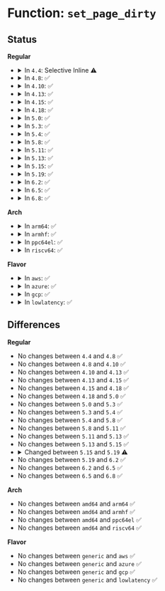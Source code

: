 # Function: <code>set_page_dirty</code>

## Status
<b>Regular</b>
<ul>
<li>
<details>
<summary>In <code>4.4</code>: Selective Inline ⚠️</summary>

```c
int set_page_dirty(struct page *page);
```

**Collision:** Unique Global

**Inline:** Selective

**Transformation:** False

**Instances:**

```
In mm/page-writeback.c (ffffffff81198aa0)
Location: mm/page-writeback.c:2545
Inline: True
Direct callers:
  - mm/filemap.c:filemap_page_mkwrite
  - mm/page-writeback.c:set_page_dirty_lock
  - mm/page-writeback.c:clear_page_dirty_for_io
  - mm/shmem.c:shmem_writepage
  - mm/shmem.c:shmem_write_end
  - mm/shmem.c:shmem_getpage_gfp
  - mm/shmem.c:shmem_getpage_gfp
  - mm/shmem.c:shmem_undo_range
  - mm/shmem.c:shmem_undo_range
  - mm/shmem.c:shmem_fallocate
  - mm/shmem.c:shmem_symlink
  - mm/shmem.c:shmem_unuse
  - mm/shmem.c:shmem_unuse
  - mm/gup.c:follow_page_pte
  - mm/memory.c:unmap_page_range
  - mm/memory.c:do_wp_page
  - mm/memory.c:handle_mm_fault
  - mm/rmap.c:try_to_unmap_one
  - mm/page_io.c:end_swap_bio_write
  - mm/page_io.c:__swap_writepage
  - mm/page_io.c:__swap_writepage
  - mm/hugetlb.c:__unmap_hugepage_range
  - mm/ksm.c:try_to_merge_with_ksm_page
  - fs/libfs.c:simple_write_end
  - fs/buffer.c:nobh_write_end
  - fs/buffer.c:block_page_mkwrite
  - fs/buffer.c:nobh_truncate_page
  - fs/fuse/file.c:fuse_write_end
```
**Symbols:**

```
ffffffff81198aa0-ffffffff81198b03: set_page_dirty (STB_GLOBAL)
```
</details>
</li>
<li>
<details>
<summary>In <code>4.8</code>: ✅</summary>

```c
int set_page_dirty(struct page *page);
```

**Collision:** Unique Global

**Inline:** No

**Transformation:** False

**Instances:**

```
In mm/page-writeback.c (ffffffff811ad8a0)
Location: mm/page-writeback.c:2589
Inline: False
Direct callers:
  - mm/filemap.c:filemap_page_mkwrite
  - mm/page-writeback.c:clear_page_dirty_for_io
  - mm/page-writeback.c:set_page_dirty_lock
  - mm/shmem.c:shmem_symlink
  - mm/shmem.c:shmem_fallocate
  - mm/shmem.c:shmem_file_read_iter
  - mm/shmem.c:shmem_write_end
  - mm/shmem.c:shmem_getpage_gfp
  - mm/shmem.c:shmem_writepage
  - mm/shmem.c:shmem_unuse
  - mm/shmem.c:shmem_unuse
  - mm/shmem.c:shmem_unuse
  - mm/shmem.c:shmem_undo_range
  - mm/shmem.c:shmem_undo_range
  - mm/gup.c:follow_page_pte
  - mm/memory.c:handle_mm_fault
  - mm/memory.c:do_wp_page
  - mm/memory.c:unmap_page_range
  - mm/rmap.c:try_to_unmap_one
  - mm/page_io.c:__swap_writepage
  - mm/page_io.c:__swap_writepage
  - mm/page_io.c:end_swap_bio_write
  - mm/hugetlb.c:__unmap_hugepage_range
  - mm/ksm.c:try_to_merge_with_ksm_page
  - mm/khugepaged.c:collapse_shmem
  - fs/libfs.c:simple_write_end
  - fs/buffer.c:nobh_truncate_page
  - fs/buffer.c:nobh_write_end
  - fs/buffer.c:block_page_mkwrite
  - fs/iomap.c:iomap_page_mkwrite
  - fs/fuse/file.c:fuse_write_end
```
**Symbols:**

```
ffffffff811ad8a0-ffffffff811ad948: set_page_dirty (STB_GLOBAL)
```
</details>
</li>
<li>
<details>
<summary>In <code>4.10</code>: ✅</summary>

```c
int set_page_dirty(struct page *page);
```

**Collision:** Unique Global

**Inline:** No

**Transformation:** False

**Instances:**

```
In mm/page-writeback.c (ffffffff811bde00)
Location: mm/page-writeback.c:2556
Inline: False
Direct callers:
  - mm/filemap.c:filemap_page_mkwrite
  - mm/page-writeback.c:clear_page_dirty_for_io
  - mm/page-writeback.c:set_page_dirty_lock
  - mm/shmem.c:shmem_symlink
  - mm/shmem.c:shmem_fallocate
  - mm/shmem.c:shmem_file_read_iter
  - mm/shmem.c:shmem_write_end
  - mm/shmem.c:shmem_getpage_gfp
  - mm/shmem.c:shmem_writepage
  - mm/shmem.c:shmem_unuse
  - mm/shmem.c:shmem_unuse
  - mm/shmem.c:shmem_unuse
  - mm/shmem.c:shmem_undo_range
  - mm/shmem.c:shmem_undo_range
  - mm/gup.c:follow_page_pte
  - mm/memory.c:unmap_page_range
  - mm/rmap.c:try_to_unmap_one
  - mm/page_io.c:__swap_writepage
  - mm/page_io.c:__swap_writepage
  - mm/page_io.c:end_swap_bio_write
  - mm/hugetlb.c:__unmap_hugepage_range
  - mm/ksm.c:try_to_merge_one_page
  - mm/khugepaged.c:collapse_shmem
  - fs/libfs.c:simple_write_end
  - fs/buffer.c:nobh_truncate_page
  - fs/buffer.c:nobh_write_end
  - fs/buffer.c:block_page_mkwrite
  - fs/iomap.c:iomap_page_mkwrite
  - fs/fuse/file.c:fuse_write_end
```
**Symbols:**

```
ffffffff811bde00-ffffffff811bdea8: set_page_dirty (STB_GLOBAL)
```
</details>
</li>
<li>
<details>
<summary>In <code>4.13</code>: ✅</summary>

```c
int set_page_dirty(struct page *page);
```

**Collision:** Unique Global

**Inline:** No

**Transformation:** False

**Instances:**

```
In mm/page-writeback.c (ffffffff811c5fb0)
Location: mm/page-writeback.c:2559
Inline: False
Direct callers:
  - mm/filemap.c:filemap_page_mkwrite
  - mm/page-writeback.c:clear_page_dirty_for_io
  - mm/page-writeback.c:set_page_dirty_lock
  - mm/shmem.c:shmem_symlink
  - mm/shmem.c:shmem_fallocate
  - mm/shmem.c:shmem_file_read_iter
  - mm/shmem.c:shmem_write_end
  - mm/shmem.c:shmem_getpage_gfp
  - mm/shmem.c:shmem_writepage
  - mm/shmem.c:shmem_unuse
  - mm/shmem.c:shmem_unuse
  - mm/shmem.c:shmem_unuse
  - mm/shmem.c:shmem_undo_range
  - mm/shmem.c:shmem_undo_range
  - mm/gup.c:follow_page_pte
  - mm/rmap.c:try_to_unmap_one
  - mm/page_io.c:__swap_writepage
  - mm/page_io.c:__swap_writepage
  - mm/page_io.c:end_swap_bio_write
  - mm/hugetlb.c:__unmap_hugepage_range
  - mm/ksm.c:try_to_merge_one_page
  - mm/khugepaged.c:collapse_shmem
  - fs/libfs.c:simple_write_end
  - fs/buffer.c:nobh_truncate_page
  - fs/buffer.c:nobh_write_end
  - fs/buffer.c:block_page_mkwrite
  - fs/iomap.c:iomap_page_mkwrite
  - fs/fuse/file.c:fuse_write_end
```
**Symbols:**

```
ffffffff811c5fb0-ffffffff811c6058: set_page_dirty (STB_GLOBAL)
```
</details>
</li>
<li>
<details>
<summary>In <code>4.15</code>: ✅</summary>

```c
int set_page_dirty(struct page *page);
```

**Collision:** Unique Global

**Inline:** No

**Transformation:** False

**Instances:**

```
In mm/page-writeback.c (ffffffff811dadc0)
Location: mm/page-writeback.c:2542
Inline: False
Direct callers:
  - mm/filemap.c:filemap_page_mkwrite
  - mm/page-writeback.c:clear_page_dirty_for_io
  - mm/page-writeback.c:set_page_dirty_lock
  - mm/shmem.c:shmem_symlink
  - mm/shmem.c:shmem_fallocate
  - mm/shmem.c:shmem_file_read_iter
  - mm/shmem.c:shmem_write_end
  - mm/shmem.c:shmem_getpage_gfp
  - mm/shmem.c:shmem_writepage
  - mm/shmem.c:shmem_unuse
  - mm/shmem.c:shmem_unuse
  - mm/shmem.c:shmem_unuse
  - mm/shmem.c:shmem_undo_range
  - mm/shmem.c:shmem_undo_range
  - mm/gup.c:follow_page_pte
  - mm/rmap.c:try_to_unmap_one
  - mm/page_io.c:__swap_writepage
  - mm/page_io.c:__swap_writepage
  - mm/page_io.c:end_swap_bio_write
  - mm/swap_state.c:add_to_swap
  - mm/hugetlb.c:__unmap_hugepage_range
  - mm/ksm.c:try_to_merge_one_page
  - mm/huge_memory.c:set_pmd_migration_entry
  - mm/khugepaged.c:collapse_shmem
  - fs/libfs.c:simple_write_end
  - fs/buffer.c:nobh_truncate_page
  - fs/buffer.c:nobh_write_end
  - fs/buffer.c:block_page_mkwrite
  - fs/iomap.c:iomap_page_mkwrite
  - fs/fuse/file.c:fuse_write_end
```
**Symbols:**

```
ffffffff811dadc0-ffffffff811dae6b: set_page_dirty (STB_GLOBAL)
```
</details>
</li>
<li>
<details>
<summary>In <code>4.18</code>: ✅</summary>

```c
int set_page_dirty(struct page *page);
```

**Collision:** Unique Global

**Inline:** No

**Transformation:** False

**Instances:**

```
In mm/page-writeback.c (ffffffff811fbec0)
Location: mm/page-writeback.c:2543
Inline: False
Direct callers:
  - mm/filemap.c:filemap_page_mkwrite
  - mm/page-writeback.c:clear_page_dirty_for_io
  - mm/page-writeback.c:set_page_dirty_lock
  - mm/shmem.c:shmem_symlink
  - mm/shmem.c:shmem_fallocate
  - mm/shmem.c:shmem_file_read_iter
  - mm/shmem.c:shmem_write_end
  - mm/shmem.c:shmem_getpage_gfp
  - mm/shmem.c:shmem_writepage
  - mm/shmem.c:shmem_unuse
  - mm/shmem.c:shmem_unuse
  - mm/shmem.c:shmem_unuse
  - mm/shmem.c:shmem_undo_range
  - mm/shmem.c:shmem_undo_range
  - mm/gup.c:follow_page_pte
  - mm/rmap.c:try_to_unmap_one
  - mm/page_io.c:__swap_writepage
  - mm/page_io.c:__swap_writepage
  - mm/page_io.c:end_swap_bio_write
  - mm/swap_state.c:add_to_swap
  - mm/hugetlb.c:__unmap_hugepage_range
  - mm/ksm.c:try_to_merge_one_page
  - mm/huge_memory.c:set_pmd_migration_entry
  - mm/huge_memory.c:set_pmd_migration_entry
  - mm/huge_memory.c:__split_huge_pmd
  - mm/khugepaged.c:collapse_shmem
  - fs/libfs.c:simple_write_end
  - fs/buffer.c:nobh_truncate_page
  - fs/buffer.c:nobh_write_end
  - fs/buffer.c:block_page_mkwrite
  - fs/iomap.c:iomap_page_mkwrite
  - fs/fuse/file.c:fuse_write_end
```
**Symbols:**

```
ffffffff811fbec0-ffffffff811fbf6c: set_page_dirty (STB_GLOBAL)
```
</details>
</li>
<li>
<details>
<summary>In <code>5.0</code>: ✅</summary>

```c
int set_page_dirty(struct page *page);
```

**Collision:** Unique Global

**Inline:** No

**Transformation:** False

**Instances:**

```
In mm/page-writeback.c (ffffffff8120e7a0)
Location: mm/page-writeback.c:2537
Inline: False
Direct callers:
  - mm/filemap.c:filemap_page_mkwrite
  - mm/page-writeback.c:clear_page_dirty_for_io
  - mm/page-writeback.c:set_page_dirty_lock
  - mm/shmem.c:shmem_symlink
  - mm/shmem.c:shmem_fallocate
  - mm/shmem.c:shmem_file_read_iter
  - mm/shmem.c:shmem_write_end
  - mm/shmem.c:shmem_mfill_atomic_pte
  - mm/shmem.c:shmem_getpage_gfp
  - mm/shmem.c:shmem_writepage
  - mm/shmem.c:shmem_unuse
  - mm/shmem.c:shmem_unuse
  - mm/shmem.c:shmem_unuse
  - mm/shmem.c:shmem_undo_range
  - mm/shmem.c:shmem_undo_range
  - mm/gup.c:follow_page_pte
  - mm/rmap.c:try_to_unmap_one
  - mm/page_io.c:__swap_writepage
  - mm/page_io.c:__swap_writepage
  - mm/page_io.c:end_swap_bio_write
  - mm/swap_state.c:add_to_swap
  - mm/hugetlb.c:huge_add_to_page_cache
  - mm/hugetlb.c:__unmap_hugepage_range
  - mm/ksm.c:try_to_merge_one_page
  - mm/huge_memory.c:set_pmd_migration_entry
  - mm/huge_memory.c:set_pmd_migration_entry
  - mm/huge_memory.c:__split_huge_pmd_locked
  - mm/khugepaged.c:collapse_shmem
  - fs/libfs.c:simple_write_end
  - fs/buffer.c:nobh_truncate_page
  - fs/buffer.c:nobh_write_end
  - fs/buffer.c:block_page_mkwrite
  - fs/fuse/file.c:fuse_write_end
```
**Symbols:**

```
ffffffff8120e7a0-ffffffff8120e84c: set_page_dirty (STB_GLOBAL)
```
</details>
</li>
<li>
<details>
<summary>In <code>5.3</code>: ✅</summary>

```c
int set_page_dirty(struct page *page);
```

**Collision:** Unique Global

**Inline:** No

**Transformation:** False

**Instances:**

```
In mm/page-writeback.c (ffffffff8121e2b0)
Location: mm/page-writeback.c:2545
Inline: False
Direct callers:
  - mm/filemap.c:filemap_page_mkwrite
  - mm/page-writeback.c:clear_page_dirty_for_io
  - mm/page-writeback.c:set_page_dirty_lock
  - mm/truncate.c:pagecache_isize_extended
  - mm/shmem.c:shmem_symlink
  - mm/shmem.c:shmem_fallocate
  - mm/shmem.c:shmem_file_read_iter
  - mm/shmem.c:shmem_write_end
  - mm/shmem.c:shmem_mfill_atomic_pte
  - mm/shmem.c:shmem_swapin_page
  - mm/shmem.c:shmem_writepage
  - mm/shmem.c:shmem_undo_range
  - mm/shmem.c:shmem_undo_range
  - mm/gup.c:follow_page_pte
  - mm/rmap.c:try_to_unmap_one
  - mm/page_io.c:__swap_writepage
  - mm/page_io.c:__swap_writepage
  - mm/page_io.c:end_swap_bio_write
  - mm/swap_state.c:add_to_swap
  - mm/hugetlb.c:huge_add_to_page_cache
  - mm/hugetlb.c:__unmap_hugepage_range
  - mm/huge_memory.c:set_pmd_migration_entry
  - mm/huge_memory.c:set_pmd_migration_entry
  - mm/huge_memory.c:__split_huge_pmd_locked
  - mm/khugepaged.c:collapse_shmem
  - mm/hmm.c:hmm_range_dma_unmap
  - fs/libfs.c:simple_write_end
  - fs/buffer.c:nobh_truncate_page
  - fs/buffer.c:nobh_write_end
  - fs/buffer.c:block_page_mkwrite
  - fs/fuse/file.c:fuse_write_end
```
**Symbols:**

```
ffffffff8121e2b0-ffffffff8121e364: set_page_dirty (STB_GLOBAL)
```
</details>
</li>
<li>
<details>
<summary>In <code>5.4</code>: ✅</summary>

```c
int set_page_dirty(struct page *page);
```

**Collision:** Unique Global

**Inline:** No

**Transformation:** False

**Instances:**

```
In mm/page-writeback.c (ffffffff8122bd50)
Location: mm/page-writeback.c:2549
Inline: False
Direct callers:
  - mm/filemap.c:filemap_page_mkwrite
  - mm/page-writeback.c:clear_page_dirty_for_io
  - mm/page-writeback.c:set_page_dirty_lock
  - mm/shmem.c:shmem_symlink
  - mm/shmem.c:shmem_fallocate
  - mm/shmem.c:shmem_file_read_iter
  - mm/shmem.c:shmem_write_end
  - mm/shmem.c:shmem_mfill_atomic_pte
  - mm/shmem.c:shmem_swapin_page
  - mm/shmem.c:shmem_writepage
  - mm/shmem.c:shmem_undo_range
  - mm/shmem.c:shmem_undo_range
  - mm/gup.c:follow_page_pte
  - mm/memory.c:fault_dirty_shared_page
  - mm/memory.c:fault_dirty_shared_page
  - mm/rmap.c:try_to_unmap_one
  - mm/page_io.c:__swap_writepage
  - mm/page_io.c:__swap_writepage
  - mm/page_io.c:end_swap_bio_write
  - mm/swap_state.c:add_to_swap
  - mm/hugetlb.c:huge_add_to_page_cache
  - mm/hugetlb.c:__unmap_hugepage_range
  - mm/huge_memory.c:set_pmd_migration_entry
  - mm/huge_memory.c:set_pmd_migration_entry
  - mm/huge_memory.c:__split_huge_pmd_locked
  - mm/khugepaged.c:collapse_file
  - mm/hmm.c:hmm_range_dma_unmap
  - fs/libfs.c:simple_write_end
  - fs/buffer.c:nobh_truncate_page
  - fs/buffer.c:nobh_write_end
  - fs/buffer.c:block_page_mkwrite
  - fs/fuse/file.c:fuse_write_end
```
**Symbols:**

```
ffffffff8122bd50-ffffffff8122be04: set_page_dirty (STB_GLOBAL)
```
</details>
</li>
<li>
<details>
<summary>In <code>5.8</code>: ✅</summary>

```c
int set_page_dirty(struct page *page);
```

**Collision:** Unique Global

**Inline:** No

**Transformation:** False

**Instances:**

```
In mm/page-writeback.c (ffffffff812586e0)
Location: mm/page-writeback.c:2559
Inline: False
Direct callers:
  - mm/filemap.c:filemap_page_mkwrite
  - mm/page-writeback.c:clear_page_dirty_for_io
  - mm/page-writeback.c:set_page_dirty_lock
  - mm/truncate.c:pagecache_isize_extended
  - mm/shmem.c:shmem_symlink
  - mm/shmem.c:shmem_fallocate
  - mm/shmem.c:shmem_file_read_iter
  - mm/shmem.c:shmem_write_end
  - mm/shmem.c:shmem_mfill_atomic_pte
  - mm/shmem.c:shmem_swapin_page
  - mm/shmem.c:shmem_writepage
  - mm/shmem.c:shmem_undo_range
  - mm/shmem.c:shmem_undo_range
  - mm/shmem.c:shmem_undo_range
  - mm/gup.c:follow_page_pte
  - mm/memory.c:fault_dirty_shared_page
  - mm/memory.c:fault_dirty_shared_page
  - mm/memory.c:zap_pte_range
  - mm/rmap.c:try_to_unmap_one
  - mm/page_io.c:__swap_writepage
  - mm/page_io.c:__swap_writepage
  - mm/page_io.c:end_swap_bio_write
  - mm/swap_state.c:add_to_swap
  - mm/hugetlb.c:huge_add_to_page_cache
  - mm/hugetlb.c:__unmap_hugepage_range
  - mm/ksm.c:write_protect_page
  - mm/huge_memory.c:set_pmd_migration_entry
  - mm/huge_memory.c:set_pmd_migration_entry
  - mm/huge_memory.c:__split_huge_pmd_locked
  - mm/khugepaged.c:collapse_file
  - fs/libfs.c:simple_write_end
  - fs/buffer.c:nobh_truncate_page
  - fs/buffer.c:nobh_write_end
  - fs/buffer.c:block_page_mkwrite
  - fs/fuse/file.c:fuse_write_end
```
**Symbols:**

```
ffffffff812586e0-ffffffff81258796: set_page_dirty (STB_GLOBAL)
```
</details>
</li>
<li>
<details>
<summary>In <code>5.11</code>: ✅</summary>

```c
int set_page_dirty(struct page *page);
```

**Collision:** Unique Global

**Inline:** No

**Transformation:** False

**Instances:**

```
In mm/page-writeback.c (ffffffff81262cf0)
Location: mm/page-writeback.c:2557
Inline: False
Direct callers:
  - mm/filemap.c:filemap_page_mkwrite
  - mm/page-writeback.c:clear_page_dirty_for_io
  - mm/page-writeback.c:set_page_dirty_lock
  - mm/truncate.c:pagecache_isize_extended
  - mm/shmem.c:shmem_symlink
  - mm/shmem.c:shmem_fallocate
  - mm/shmem.c:shmem_file_read_iter
  - mm/shmem.c:shmem_write_end
  - mm/shmem.c:shmem_mfill_atomic_pte
  - mm/shmem.c:shmem_swapin_page
  - mm/shmem.c:shmem_writepage
  - mm/shmem.c:shmem_undo_range
  - mm/shmem.c:shmem_undo_range
  - mm/shmem.c:shmem_undo_range
  - mm/gup.c:follow_page_pte
  - mm/memory.c:fault_dirty_shared_page
  - mm/memory.c:fault_dirty_shared_page
  - mm/memory.c:zap_pte_range
  - mm/rmap.c:try_to_unmap_one
  - mm/page_io.c:__swap_writepage
  - mm/page_io.c:__swap_writepage
  - mm/page_io.c:end_swap_bio_write
  - mm/swap_state.c:add_to_swap
  - mm/hugetlb.c:huge_add_to_page_cache
  - mm/hugetlb.c:__unmap_hugepage_range
  - mm/ksm.c:write_protect_page
  - mm/huge_memory.c:set_pmd_migration_entry
  - mm/huge_memory.c:set_pmd_migration_entry
  - mm/huge_memory.c:__split_huge_pmd_locked
  - mm/khugepaged.c:collapse_file
  - fs/libfs.c:simple_write_end
  - fs/buffer.c:nobh_truncate_page
  - fs/buffer.c:nobh_write_end
  - fs/buffer.c:block_page_mkwrite
  - fs/fuse/file.c:fuse_write_end
```
**Symbols:**

```
ffffffff81262cf0-ffffffff81262da6: set_page_dirty (STB_GLOBAL)
```
</details>
</li>
<li>
<details>
<summary>In <code>5.13</code>: ✅</summary>

```c
int set_page_dirty(struct page *page);
```

**Collision:** Unique Global

**Inline:** No

**Transformation:** False

**Instances:**

```
In mm/page-writeback.c (ffffffff81267710)
Location: mm/page-writeback.c:2557
Inline: False
Direct callers:
  - mm/filemap.c:filemap_page_mkwrite
  - mm/page-writeback.c:clear_page_dirty_for_io
  - mm/page-writeback.c:set_page_dirty_lock
  - mm/truncate.c:pagecache_isize_extended
  - mm/shmem.c:shmem_symlink
  - mm/shmem.c:shmem_fallocate
  - mm/shmem.c:shmem_file_read_iter
  - mm/shmem.c:shmem_write_end
  - mm/shmem.c:shmem_mfill_atomic_pte
  - mm/shmem.c:shmem_swapin_page
  - mm/shmem.c:shmem_writepage
  - mm/shmem.c:shmem_undo_range
  - mm/shmem.c:shmem_undo_range
  - mm/shmem.c:shmem_undo_range
  - mm/gup.c:follow_page_pte
  - mm/memory.c:fault_dirty_shared_page
  - mm/memory.c:fault_dirty_shared_page
  - mm/memory.c:zap_pte_range
  - mm/rmap.c:try_to_unmap_one
  - mm/page_io.c:__swap_writepage
  - mm/page_io.c:end_swap_bio_write
  - mm/swap_state.c:add_to_swap
  - mm/hugetlb.c:huge_add_to_page_cache
  - mm/hugetlb.c:__unmap_hugepage_range
  - mm/ksm.c:write_protect_page
  - mm/huge_memory.c:set_pmd_migration_entry
  - mm/huge_memory.c:set_pmd_migration_entry
  - mm/huge_memory.c:__split_huge_pmd_locked
  - mm/khugepaged.c:collapse_file
  - fs/libfs.c:simple_write_end
  - fs/buffer.c:nobh_truncate_page
  - fs/buffer.c:nobh_write_end
  - fs/buffer.c:block_page_mkwrite
  - fs/fuse/file.c:fuse_write_end
```
**Symbols:**

```
ffffffff81267710-ffffffff812677c6: set_page_dirty (STB_GLOBAL)
```
</details>
</li>
<li>
<details>
<summary>In <code>5.15</code>: ✅</summary>

```c
int set_page_dirty(struct page *page);
```

**Collision:** Unique Global

**Inline:** No

**Transformation:** False

**Instances:**

```
In mm/page-writeback.c (ffffffff812a4280)
Location: mm/page-writeback.c:2591
Inline: False
Direct callers:
  - mm/filemap.c:filemap_page_mkwrite
  - mm/page-writeback.c:clear_page_dirty_for_io
  - mm/page-writeback.c:set_page_dirty_lock
  - mm/truncate.c:pagecache_isize_extended
  - mm/shmem.c:shmem_symlink
  - mm/shmem.c:shmem_fallocate
  - mm/shmem.c:shmem_file_read_iter
  - mm/shmem.c:shmem_write_end
  - mm/shmem.c:shmem_swapin_page
  - mm/shmem.c:shmem_writepage
  - mm/shmem.c:shmem_undo_range
  - mm/shmem.c:shmem_undo_range
  - mm/shmem.c:shmem_undo_range
  - mm/gup.c:follow_page_pte
  - mm/memory.c:fault_dirty_shared_page
  - mm/memory.c:fault_dirty_shared_page
  - mm/memory.c:zap_pte_range
  - mm/rmap.c:page_make_device_exclusive_one
  - mm/rmap.c:try_to_migrate_one
  - mm/rmap.c:try_to_unmap_one
  - mm/page_io.c:__swap_writepage
  - mm/page_io.c:end_swap_bio_write
  - mm/swap_state.c:add_to_swap
  - mm/hugetlb.c:huge_add_to_page_cache
  - mm/hugetlb.c:__unmap_hugepage_range
  - mm/ksm.c:write_protect_page
  - mm/huge_memory.c:set_pmd_migration_entry
  - mm/huge_memory.c:set_pmd_migration_entry
  - mm/huge_memory.c:__split_huge_pmd_locked
  - mm/khugepaged.c:collapse_file
  - fs/libfs.c:simple_write_end
  - fs/buffer.c:nobh_truncate_page
  - fs/buffer.c:nobh_write_end
  - fs/buffer.c:block_page_mkwrite
  - fs/iomap/buffered-io.c:iomap_page_mkwrite
  - fs/iomap/buffered-io.c:iomap_page_mkwrite
  - fs/fuse/file.c:fuse_write_end
```
**Symbols:**

```
ffffffff812a4280-ffffffff812a432b: set_page_dirty (STB_GLOBAL)
```
</details>
</li>
<li>
<details>
<summary>In <code>5.19</code>: ✅</summary>

```c
bool set_page_dirty(struct page *page);
```

**Collision:** Unique Global

**Inline:** No

**Transformation:** False

**Instances:**

```
In mm/folio-compat.c (ffffffff81300dd0)
Location: mm/folio-compat.c:82
Inline: False
Direct callers:
  - arch/x86/kernel/cpu/sgx/encl.c:__sgx_encl_eldu
  - arch/x86/kernel/cpu/sgx/main.c:__sgx_encl_ewb
  - arch/x86/kernel/cpu/sgx/main.c:__sgx_encl_ewb
  - mm/page-writeback.c:set_page_dirty_lock
  - mm/truncate.c:pagecache_isize_extended
  - mm/shmem.c:shmem_symlink
  - mm/shmem.c:shmem_fallocate
  - mm/shmem.c:shmem_write_end
  - mm/shmem.c:shmem_writepage
  - mm/gup.c:follow_page_pte
  - mm/memory.c:fault_dirty_shared_page
  - mm/memory.c:fault_dirty_shared_page
  - mm/memory.c:zap_pte_range
  - mm/page_io.c:sio_write_complete
  - mm/page_io.c:end_swap_bio_write
  - mm/hugetlb.c:huge_add_to_page_cache
  - mm/hugetlb.c:__unmap_hugepage_range
  - mm/ksm.c:write_protect_page
  - mm/huge_memory.c:set_pmd_migration_entry
  - mm/huge_memory.c:set_pmd_migration_entry
  - mm/huge_memory.c:__split_huge_pmd_locked
  - mm/khugepaged.c:collapse_file
  - fs/libfs.c:simple_write_end
  - fs/buffer.c:nobh_write_end
  - fs/buffer.c:block_page_mkwrite
  - fs/fuse/file.c:fuse_write_end
```
**Symbols:**

```
ffffffff81300dd0-ffffffff81300e27: set_page_dirty (STB_GLOBAL)
```
</details>
</li>
<li>
<details>
<summary>In <code>6.2</code>: ✅</summary>

```c
bool set_page_dirty(struct page *page);
```

**Collision:** Unique Global

**Inline:** No

**Transformation:** False

**Instances:**

```
In mm/folio-compat.c (ffffffff8136b640)
Location: mm/folio-compat.c:54
Inline: False
Direct callers:
  - arch/x86/kernel/cpu/sgx/encl.c:__sgx_encl_eldu
  - arch/x86/kernel/cpu/sgx/main.c:__sgx_encl_ewb
  - arch/x86/kernel/cpu/sgx/main.c:__sgx_encl_ewb
  - mm/page-writeback.c:set_page_dirty_lock
  - mm/truncate.c:pagecache_isize_extended
  - mm/shmem.c:shmem_write_end
  - mm/gup.c:follow_page_pte
  - mm/memory.c:fault_dirty_shared_page
  - mm/memory.c:fault_dirty_shared_page
  - mm/memory.c:zap_pte_range
  - mm/page_io.c:sio_write_complete
  - mm/page_io.c:end_swap_bio_write
  - mm/hugetlb.c:__unmap_hugepage_range
  - mm/ksm.c:write_protect_page
  - mm/huge_memory.c:set_pmd_migration_entry
  - mm/huge_memory.c:set_pmd_migration_entry
  - mm/huge_memory.c:__split_huge_pmd_locked
  - fs/libfs.c:simple_write_end
  - fs/buffer.c:block_page_mkwrite
  - fs/fuse/file.c:fuse_write_end
```
**Symbols:**

```
ffffffff8136b640-ffffffff8136b697: set_page_dirty (STB_GLOBAL)
```
</details>
</li>
<li>
<details>
<summary>In <code>6.5</code>: ✅</summary>

```c
bool set_page_dirty(struct page *page);
```

**Collision:** Unique Global

**Inline:** No

**Transformation:** False

**Instances:**

```
In mm/folio-compat.c (ffffffff8139d820)
Location: mm/folio-compat.c:55
Inline: False
Direct callers:
  - arch/x86/kernel/cpu/sgx/encl.c:__sgx_encl_eldu
  - arch/x86/kernel/cpu/sgx/main.c:__sgx_encl_ewb
  - arch/x86/kernel/cpu/sgx/main.c:__sgx_encl_ewb
  - mm/page-writeback.c:set_page_dirty_lock
  - mm/truncate.c:pagecache_isize_extended
  - mm/gup.c:follow_page_pte
  - mm/memory.c:fault_dirty_shared_page
  - mm/memory.c:fault_dirty_shared_page
  - mm/memory.c:zap_pte_range
  - mm/page_io.c:sio_write_complete
  - mm/page_io.c:__end_swap_bio_write
  - mm/hugetlb.c:__unmap_hugepage_range
  - mm/ksm.c:write_protect_page
  - mm/huge_memory.c:set_pmd_migration_entry
  - mm/huge_memory.c:set_pmd_migration_entry
  - mm/huge_memory.c:__split_huge_pmd_locked
  - fs/libfs.c:simple_write_end
  - fs/fuse/file.c:fuse_write_end
```
**Symbols:**

```
ffffffff8139d820-ffffffff8139d884: set_page_dirty (STB_GLOBAL)
```
</details>
</li>
<li>
<details>
<summary>In <code>6.8</code>: ✅</summary>

```c
bool set_page_dirty(struct page *page);
```

**Collision:** Unique Global

**Inline:** No

**Transformation:** False

**Instances:**

```
In mm/folio-compat.c (ffffffff813c7610)
Location: mm/folio-compat.c:55
Inline: False
Direct callers:
  - arch/x86/kernel/cpu/sgx/encl.c:__sgx_encl_eldu
  - arch/x86/kernel/cpu/sgx/main.c:__sgx_encl_ewb
  - arch/x86/kernel/cpu/sgx/main.c:__sgx_encl_ewb
  - mm/page-writeback.c:set_page_dirty_lock
  - mm/truncate.c:pagecache_isize_extended
  - mm/gup.c:follow_page_pte
  - mm/page_io.c:sio_write_complete
  - mm/hugetlb.c:__unmap_hugepage_range
  - mm/ksm.c:write_protect_page
  - fs/fuse/file.c:fuse_write_end
```
**Symbols:**

```
ffffffff813c7610-ffffffff813c7671: set_page_dirty (STB_GLOBAL)
```
</details>
</li>
</ul>
<b>Arch</b>
<ul>
<li>
<details>
<summary>In <code>arm64</code>: ✅</summary>

```c
int set_page_dirty(struct page *page);
```

**Collision:** Unique Global

**Inline:** No

**Transformation:** False

**Instances:**

```
In mm/page-writeback.c (ffff8000102bc210)
Location: mm/page-writeback.c:2549
Inline: False
Direct callers:
  - mm/filemap.c:filemap_page_mkwrite
  - mm/page-writeback.c:clear_page_dirty_for_io
  - mm/page-writeback.c:set_page_dirty_lock
  - mm/shmem.c:shmem_symlink
  - mm/shmem.c:shmem_fallocate
  - mm/shmem.c:shmem_file_read_iter
  - mm/shmem.c:shmem_write_end
  - mm/shmem.c:shmem_mfill_atomic_pte
  - mm/shmem.c:shmem_swapin_page
  - mm/shmem.c:shmem_writepage
  - mm/shmem.c:shmem_undo_range
  - mm/shmem.c:shmem_undo_range
  - mm/gup.c:follow_page_pte
  - mm/memory.c:fault_dirty_shared_page
  - mm/memory.c:fault_dirty_shared_page
  - mm/memory.c:unmap_page_range
  - mm/rmap.c:try_to_unmap_one
  - mm/page_io.c:__swap_writepage
  - mm/page_io.c:__swap_writepage
  - mm/page_io.c:end_swap_bio_write
  - mm/swap_state.c:add_to_swap
  - mm/hugetlb.c:huge_add_to_page_cache
  - mm/hugetlb.c:__unmap_hugepage_range
  - mm/huge_memory.c:__split_huge_pmd_locked
  - mm/khugepaged.c:collapse_file
  - mm/hmm.c:hmm_range_dma_unmap
  - fs/libfs.c:simple_write_end
  - fs/buffer.c:nobh_truncate_page
  - fs/buffer.c:nobh_write_end
  - fs/buffer.c:nobh_write_end
  - fs/buffer.c:block_page_mkwrite
  - fs/fuse/file.c:fuse_write_end
```
**Symbols:**

```
ffff8000102bc210-ffff8000102bc340: set_page_dirty (STB_GLOBAL)
```
</details>
</li>
<li>
<details>
<summary>In <code>armhf</code>: ✅</summary>

```c
int set_page_dirty(struct page *page);
```

**Collision:** Unique Global

**Inline:** No

**Transformation:** False

**Instances:**

```
In mm/page-writeback.c (c04e6970)
Location: mm/page-writeback.c:2549
Inline: False
Direct callers:
  - mm/filemap.c:filemap_page_mkwrite
  - mm/page-writeback.c:clear_page_dirty_for_io
  - mm/page-writeback.c:set_page_dirty_lock
  - mm/shmem.c:shmem_symlink
  - mm/shmem.c:shmem_fallocate
  - mm/shmem.c:shmem_file_read_iter
  - mm/shmem.c:shmem_write_end
  - mm/shmem.c:shmem_mfill_atomic_pte
  - mm/shmem.c:shmem_swapin_page
  - mm/shmem.c:shmem_writepage
  - mm/shmem.c:shmem_undo_range
  - mm/shmem.c:shmem_undo_range
  - mm/memory.c:fault_dirty_shared_page
  - mm/memory.c:fault_dirty_shared_page
  - mm/memory.c:unmap_page_range
  - mm/rmap.c:try_to_unmap_one
  - mm/page_io.c:__swap_writepage
  - mm/page_io.c:__swap_writepage
  - mm/page_io.c:end_swap_bio_write
  - mm/swap_state.c:add_to_swap
  - mm/ksm.c:write_protect_page
  - mm/hmm.c:hmm_range_dma_unmap
  - fs/libfs.c:simple_write_end
  - fs/buffer.c:nobh_truncate_page
  - fs/buffer.c:nobh_write_end
  - fs/buffer.c:block_page_mkwrite
  - fs/fuse/file.c:fuse_write_end
```
**Symbols:**

```
c04e6970-c04e6a3c: set_page_dirty (STB_GLOBAL)
```
</details>
</li>
<li>
<details>
<summary>In <code>ppc64el</code>: ✅</summary>

```c
int set_page_dirty(struct page *page);
```

**Collision:** Unique Global

**Inline:** No

**Transformation:** False

**Instances:**

```
In mm/page-writeback.c (c000000000372f60)
Location: mm/page-writeback.c:2549
Inline: False
Direct callers:
  - mm/filemap.c:filemap_page_mkwrite
  - mm/page-writeback.c:clear_page_dirty_for_io
  - mm/page-writeback.c:set_page_dirty_lock
  - mm/page-writeback.c:set_page_dirty_lock
  - mm/truncate.c:pagecache_isize_extended
  - mm/shmem.c:shmem_symlink
  - mm/shmem.c:shmem_fallocate
  - mm/shmem.c:shmem_file_read_iter
  - mm/shmem.c:shmem_write_end
  - mm/shmem.c:shmem_write_end
  - mm/shmem.c:shmem_mfill_atomic_pte
  - mm/shmem.c:shmem_swapin_page
  - mm/shmem.c:shmem_writepage
  - mm/shmem.c:shmem_undo_range
  - mm/shmem.c:shmem_undo_range
  - mm/gup.c:follow_page_pte
  - mm/memory.c:fault_dirty_shared_page
  - mm/memory.c:fault_dirty_shared_page
  - mm/memory.c:zap_pte_range
  - mm/rmap.c:try_to_unmap_one
  - mm/page_io.c:__swap_writepage
  - mm/page_io.c:__swap_writepage
  - mm/page_io.c:end_swap_bio_write
  - mm/swap_state.c:add_to_swap
  - mm/hugetlb.c:huge_add_to_page_cache
  - mm/hugetlb.c:__unmap_hugepage_range
  - mm/huge_memory.c:set_pmd_migration_entry
  - mm/huge_memory.c:__split_huge_pmd_locked
  - mm/khugepaged.c:collapse_file
  - mm/hmm.c:hmm_range_dma_unmap
  - fs/libfs.c:simple_write_end
  - fs/buffer.c:nobh_truncate_page
  - fs/buffer.c:nobh_write_end
  - fs/buffer.c:block_page_mkwrite
  - fs/fuse/file.c:fuse_write_end
```
**Symbols:**

```
c000000000372f60-c0000000003730d0: set_page_dirty (STB_GLOBAL)
```
</details>
</li>
<li>
<details>
<summary>In <code>riscv64</code>: ✅</summary>

```c
int set_page_dirty(struct page *page);
```

**Collision:** Unique Global

**Inline:** No

**Transformation:** False

**Instances:**

```
In mm/page-writeback.c (ffffffe0001dd9c8)
Location: mm/page-writeback.c:2549
Inline: False
Direct callers:
  - mm/filemap.c:filemap_page_mkwrite
  - mm/page-writeback.c:clear_page_dirty_for_io
  - mm/page-writeback.c:set_page_dirty_lock
  - mm/shmem.c:shmem_symlink
  - mm/shmem.c:shmem_fallocate
  - mm/shmem.c:shmem_file_read_iter
  - mm/shmem.c:shmem_write_end
  - mm/shmem.c:shmem_mfill_atomic_pte
  - mm/shmem.c:shmem_swapin_page
  - mm/shmem.c:shmem_writepage
  - mm/shmem.c:shmem_undo_range
  - mm/shmem.c:shmem_undo_range
  - mm/memory.c:fault_dirty_shared_page
  - mm/memory.c:fault_dirty_shared_page
  - mm/memory.c:unmap_page_range
  - mm/rmap.c:try_to_unmap_one
  - mm/page_io.c:__swap_writepage
  - mm/page_io.c:__swap_writepage
  - mm/page_io.c:end_swap_bio_write
  - mm/swap_state.c:add_to_swap
  - mm/hugetlb.c:huge_add_to_page_cache
  - mm/hugetlb.c:__unmap_hugepage_range
  - mm/hmm.c:hmm_range_dma_unmap
  - fs/libfs.c:simple_write_end
  - fs/buffer.c:nobh_truncate_page
  - fs/buffer.c:nobh_write_end
  - fs/buffer.c:block_page_mkwrite
  - fs/fuse/file.c:fuse_write_end
```
**Symbols:**

```
ffffffe0001dd9c8-ffffffe0001dda84: set_page_dirty (STB_GLOBAL)
```
</details>
</li>
</ul>
<b>Flavor</b>
<ul>
<li>
<details>
<summary>In <code>aws</code>: ✅</summary>

```c
int set_page_dirty(struct page *page);
```

**Collision:** Unique Global

**Inline:** No

**Transformation:** False

**Instances:**

```
In mm/page-writeback.c (ffffffff812243a0)
Location: mm/page-writeback.c:2549
Inline: False
Direct callers:
  - mm/filemap.c:filemap_page_mkwrite
  - mm/page-writeback.c:clear_page_dirty_for_io
  - mm/page-writeback.c:set_page_dirty_lock
  - mm/shmem.c:shmem_symlink
  - mm/shmem.c:shmem_fallocate
  - mm/shmem.c:shmem_file_read_iter
  - mm/shmem.c:shmem_write_end
  - mm/shmem.c:shmem_mfill_atomic_pte
  - mm/shmem.c:shmem_swapin_page
  - mm/shmem.c:shmem_writepage
  - mm/shmem.c:shmem_undo_range
  - mm/shmem.c:shmem_undo_range
  - mm/gup.c:follow_page_pte
  - mm/memory.c:fault_dirty_shared_page
  - mm/memory.c:fault_dirty_shared_page
  - mm/rmap.c:try_to_unmap_one
  - mm/page_io.c:__swap_writepage
  - mm/page_io.c:__swap_writepage
  - mm/page_io.c:end_swap_bio_write
  - mm/swap_state.c:add_to_swap
  - mm/hugetlb.c:huge_add_to_page_cache
  - mm/hugetlb.c:__unmap_hugepage_range
  - mm/huge_memory.c:set_pmd_migration_entry
  - mm/huge_memory.c:set_pmd_migration_entry
  - mm/huge_memory.c:__split_huge_pmd_locked
  - mm/khugepaged.c:collapse_file
  - mm/hmm.c:hmm_range_dma_unmap
  - fs/libfs.c:simple_write_end
  - fs/buffer.c:nobh_truncate_page
  - fs/buffer.c:nobh_write_end
  - fs/buffer.c:block_page_mkwrite
  - fs/fuse/file.c:fuse_write_end
```
**Symbols:**

```
ffffffff812243a0-ffffffff81224454: set_page_dirty (STB_GLOBAL)
```
</details>
</li>
<li>
<details>
<summary>In <code>azure</code>: ✅</summary>

```c
int set_page_dirty(struct page *page);
```

**Collision:** Unique Global

**Inline:** No

**Transformation:** False

**Instances:**

```
In mm/page-writeback.c (ffffffff81217550)
Location: mm/page-writeback.c:2549
Inline: False
Direct callers:
  - mm/filemap.c:filemap_page_mkwrite
  - mm/page-writeback.c:clear_page_dirty_for_io
  - mm/page-writeback.c:set_page_dirty_lock
  - mm/shmem.c:shmem_symlink
  - mm/shmem.c:shmem_fallocate
  - mm/shmem.c:shmem_file_read_iter
  - mm/shmem.c:shmem_write_end
  - mm/shmem.c:shmem_mfill_atomic_pte
  - mm/shmem.c:shmem_swapin_page
  - mm/shmem.c:shmem_writepage
  - mm/shmem.c:shmem_undo_range
  - mm/shmem.c:shmem_undo_range
  - mm/gup.c:follow_page_pte
  - mm/memory.c:fault_dirty_shared_page
  - mm/memory.c:fault_dirty_shared_page
  - mm/memory.c:zap_pte_range
  - mm/rmap.c:try_to_unmap_one
  - mm/page_io.c:__swap_writepage
  - mm/page_io.c:__swap_writepage
  - mm/page_io.c:end_swap_bio_write
  - mm/swap_state.c:add_to_swap
  - mm/hugetlb.c:huge_add_to_page_cache
  - mm/hugetlb.c:__unmap_hugepage_range
  - mm/huge_memory.c:set_pmd_migration_entry
  - mm/huge_memory.c:set_pmd_migration_entry
  - mm/huge_memory.c:__split_huge_pmd_locked
  - mm/khugepaged.c:collapse_file
  - mm/hmm.c:hmm_range_dma_unmap
  - fs/libfs.c:simple_write_end
  - fs/buffer.c:nobh_truncate_page
  - fs/buffer.c:nobh_write_end
  - fs/buffer.c:block_page_mkwrite
  - fs/fuse/file.c:fuse_write_end
```
**Symbols:**

```
ffffffff81217550-ffffffff81217604: set_page_dirty (STB_GLOBAL)
```
</details>
</li>
<li>
<details>
<summary>In <code>gcp</code>: ✅</summary>

```c
int set_page_dirty(struct page *page);
```

**Collision:** Unique Global

**Inline:** No

**Transformation:** False

**Instances:**

```
In mm/page-writeback.c (ffffffff81222140)
Location: mm/page-writeback.c:2549
Inline: False
Direct callers:
  - mm/filemap.c:filemap_page_mkwrite
  - mm/page-writeback.c:clear_page_dirty_for_io
  - mm/page-writeback.c:set_page_dirty_lock
  - mm/shmem.c:shmem_symlink
  - mm/shmem.c:shmem_fallocate
  - mm/shmem.c:shmem_file_read_iter
  - mm/shmem.c:shmem_write_end
  - mm/shmem.c:shmem_mfill_atomic_pte
  - mm/shmem.c:shmem_swapin_page
  - mm/shmem.c:shmem_writepage
  - mm/shmem.c:shmem_undo_range
  - mm/shmem.c:shmem_undo_range
  - mm/gup.c:follow_page_pte
  - mm/memory.c:fault_dirty_shared_page
  - mm/memory.c:fault_dirty_shared_page
  - mm/rmap.c:try_to_unmap_one
  - mm/page_io.c:__swap_writepage
  - mm/page_io.c:__swap_writepage
  - mm/page_io.c:end_swap_bio_write
  - mm/swap_state.c:add_to_swap
  - mm/hugetlb.c:huge_add_to_page_cache
  - mm/hugetlb.c:__unmap_hugepage_range
  - mm/huge_memory.c:set_pmd_migration_entry
  - mm/huge_memory.c:set_pmd_migration_entry
  - mm/huge_memory.c:__split_huge_pmd_locked
  - mm/khugepaged.c:collapse_file
  - mm/hmm.c:hmm_range_dma_unmap
  - fs/libfs.c:simple_write_end
  - fs/buffer.c:nobh_truncate_page
  - fs/buffer.c:nobh_write_end
  - fs/buffer.c:block_page_mkwrite
  - fs/fuse/file.c:fuse_write_end
```
**Symbols:**

```
ffffffff81222140-ffffffff812221f4: set_page_dirty (STB_GLOBAL)
```
</details>
</li>
<li>
<details>
<summary>In <code>lowlatency</code>: ✅</summary>

```c
int set_page_dirty(struct page *page);
```

**Collision:** Unique Global

**Inline:** No

**Transformation:** False

**Instances:**

```
In mm/page-writeback.c (ffffffff81231590)
Location: mm/page-writeback.c:2549
Inline: False
Direct callers:
  - mm/filemap.c:filemap_page_mkwrite
  - mm/page-writeback.c:clear_page_dirty_for_io
  - mm/page-writeback.c:set_page_dirty_lock
  - mm/shmem.c:shmem_symlink
  - mm/shmem.c:shmem_fallocate
  - mm/shmem.c:shmem_file_read_iter
  - mm/shmem.c:shmem_write_end
  - mm/shmem.c:shmem_mfill_atomic_pte
  - mm/shmem.c:shmem_swapin_page
  - mm/shmem.c:shmem_writepage
  - mm/shmem.c:shmem_undo_range
  - mm/shmem.c:shmem_undo_range
  - mm/gup.c:follow_page_pte
  - mm/memory.c:fault_dirty_shared_page
  - mm/memory.c:fault_dirty_shared_page
  - mm/rmap.c:try_to_unmap_one
  - mm/page_io.c:__swap_writepage
  - mm/page_io.c:__swap_writepage
  - mm/page_io.c:end_swap_bio_write
  - mm/swap_state.c:add_to_swap
  - mm/hugetlb.c:huge_add_to_page_cache
  - mm/hugetlb.c:__unmap_hugepage_range
  - mm/huge_memory.c:set_pmd_migration_entry
  - mm/huge_memory.c:set_pmd_migration_entry
  - mm/huge_memory.c:__split_huge_pmd_locked
  - mm/khugepaged.c:collapse_file
  - mm/hmm.c:hmm_range_dma_unmap
  - fs/libfs.c:simple_write_end
  - fs/buffer.c:nobh_truncate_page
  - fs/buffer.c:nobh_write_end
  - fs/buffer.c:block_page_mkwrite
  - fs/fuse/file.c:fuse_write_end
```
**Symbols:**

```
ffffffff81231590-ffffffff81231644: set_page_dirty (STB_GLOBAL)
```
</details>
</li>
</ul>

## Differences
<b>Regular</b>
<ul>
<li>
No changes between <code>4.4</code> and <code>4.8</code> ✅
</li>
<li>
No changes between <code>4.8</code> and <code>4.10</code> ✅
</li>
<li>
No changes between <code>4.10</code> and <code>4.13</code> ✅
</li>
<li>
No changes between <code>4.13</code> and <code>4.15</code> ✅
</li>
<li>
No changes between <code>4.15</code> and <code>4.18</code> ✅
</li>
<li>
No changes between <code>4.18</code> and <code>5.0</code> ✅
</li>
<li>
No changes between <code>5.0</code> and <code>5.3</code> ✅
</li>
<li>
No changes between <code>5.3</code> and <code>5.4</code> ✅
</li>
<li>
No changes between <code>5.4</code> and <code>5.8</code> ✅
</li>
<li>
No changes between <code>5.8</code> and <code>5.11</code> ✅
</li>
<li>
No changes between <code>5.11</code> and <code>5.13</code> ✅
</li>
<li>
No changes between <code>5.13</code> and <code>5.15</code> ✅
</li>
<li>
<details>
<summary>Changed between <code>5.15</code> and <code>5.19</code> ⚠️</summary>
<ul>
<li>
<b>Return type changed. </b>
<code>int</code> ➡️ <code>bool</code>
</li>
</ul>
</details>
</li>
<li>
No changes between <code>5.19</code> and <code>6.2</code> ✅
</li>
<li>
No changes between <code>6.2</code> and <code>6.5</code> ✅
</li>
<li>
No changes between <code>6.5</code> and <code>6.8</code> ✅
</li>
</ul>
<b>Arch</b>
<ul>
<li>
No changes between <code>amd64</code> and <code>arm64</code> ✅
</li>
<li>
No changes between <code>amd64</code> and <code>armhf</code> ✅
</li>
<li>
No changes between <code>amd64</code> and <code>ppc64el</code> ✅
</li>
<li>
No changes between <code>amd64</code> and <code>riscv64</code> ✅
</li>
</ul>
<b>Flavor</b>
<ul>
<li>
No changes between <code>generic</code> and <code>aws</code> ✅
</li>
<li>
No changes between <code>generic</code> and <code>azure</code> ✅
</li>
<li>
No changes between <code>generic</code> and <code>gcp</code> ✅
</li>
<li>
No changes between <code>generic</code> and <code>lowlatency</code> ✅
</li>
</ul>
